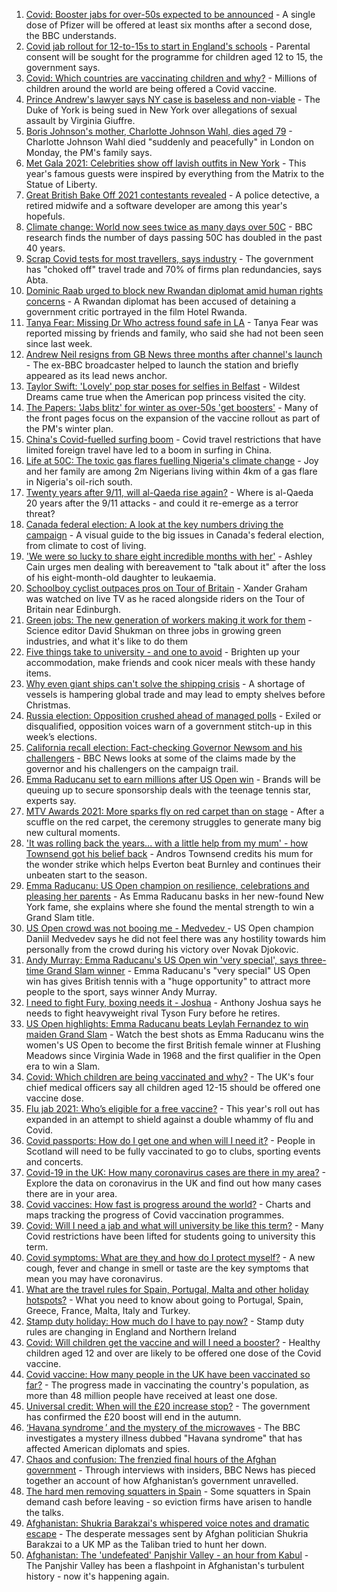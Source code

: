 1. [Covid: Booster jabs for over-50s expected to be announced](https://www.bbc.co.uk/news/uk-politics-58552389?at_medium=RSS&at_campaign=KARANGA) - A single dose of Pfizer will be offered at least six months after a second dose, the BBC understands.
2. [Covid jab rollout for 12-to-15s to start in England's schools](https://www.bbc.co.uk/news/uk-58552769?at_medium=RSS&at_campaign=KARANGA) - Parental consent will be sought for the programme for children aged 12 to 15, the government says.
3. [Covid: Which countries are vaccinating children and why?](https://www.bbc.co.uk/news/health-58516207?at_medium=RSS&at_campaign=KARANGA) - Millions of children around the world are being offered a Covid vaccine.
4. [Prince Andrew's lawyer says NY case is baseless and non-viable](https://www.bbc.co.uk/news/uk-58550197?at_medium=RSS&at_campaign=KARANGA) - The Duke of York is being sued in New York over allegations of sexual assault by Virginia Giuffre.
5. [Boris Johnson's mother, Charlotte Johnson Wahl, dies aged 79](https://www.bbc.co.uk/news/uk-politics-58548437?at_medium=RSS&at_campaign=KARANGA) - Charlotte Johnson Wahl died "suddenly and peacefully" in London on Monday, the PM's family says.
6. [Met Gala 2021: Celebrities show off lavish outfits in New York](https://www.bbc.co.uk/news/world-us-canada-58553594?at_medium=RSS&at_campaign=KARANGA) - This year's famous guests were inspired by everything from the Matrix to the Statue of Liberty.
7. [Great British Bake Off 2021 contestants revealed](https://www.bbc.co.uk/news/entertainment-arts-58544950?at_medium=RSS&at_campaign=KARANGA) - A police detective, a retired midwife and a software developer are among this year's hopefuls.
8. [Climate change: World now sees twice as many days over 50C](https://www.bbc.co.uk/news/science-environment-58494641?at_medium=RSS&at_campaign=KARANGA) - BBC research finds the number of days passing 50C has doubled in the past 40 years.
9. [Scrap Covid tests for most travellers, says industry](https://www.bbc.co.uk/news/business-58549650?at_medium=RSS&at_campaign=KARANGA) - The government has "choked off" travel trade and 70% of firms plan redundancies, says Abta.
10. [Dominic Raab urged to block new Rwandan diplomat amid human rights concerns](https://www.bbc.co.uk/news/uk-politics-58549303?at_medium=RSS&at_campaign=KARANGA) - A Rwandan diplomat has been accused of detaining a government critic portrayed in the film Hotel Rwanda.
11. [Tanya Fear: Missing Dr Who actress found safe in LA](https://www.bbc.co.uk/news/entertainment-arts-58549883?at_medium=RSS&at_campaign=KARANGA) - Tanya Fear was reported missing by friends and family, who said she had not been seen since last week.
12. [Andrew Neil resigns from GB News three months after channel's launch](https://www.bbc.co.uk/news/entertainment-arts-58464664?at_medium=RSS&at_campaign=KARANGA) - The ex-BBC broadcaster helped to launch the station and briefly appeared as its lead news anchor.
13. [Taylor Swift: 'Lovely' pop star poses for selfies in Belfast](https://www.bbc.co.uk/news/uk-northern-ireland-58551992?at_medium=RSS&at_campaign=KARANGA) - Wildest Dreams came true when the American pop princess visited the city.
14. [The Papers: 'Jabs blitz' for winter as over-50s 'get boosters'](https://www.bbc.co.uk/news/blogs-the-papers-58553029?at_medium=RSS&at_campaign=KARANGA) - Many of the front pages focus on the expansion of the vaccine rollout as part of the PM's winter plan.
15. [China's Covid-fuelled surfing boom](https://www.bbc.co.uk/news/world-asia-58552057?at_medium=RSS&at_campaign=KARANGA) - Covid travel restrictions that have limited foreign travel have led to a boom in surfing in China.
16. [Life at 50C: The toxic gas flares fuelling Nigeria's climate change](https://www.bbc.co.uk/news/world-africa-58549010?at_medium=RSS&at_campaign=KARANGA) - Joy and her family are among 2m Nigerians living within 4km of a gas flare in Nigeria's oil-rich south.
17. [Twenty years after 9/11, will al-Qaeda rise again?](https://www.bbc.co.uk/news/world-asia-58551970?at_medium=RSS&at_campaign=KARANGA) - Where is al-Qaeda 20 years after the 9/11 attacks - and could it re-emerge as a terror threat?
18. [Canada federal election: A look at the key numbers driving the campaign](https://www.bbc.co.uk/news/world-us-canada-58426147?at_medium=RSS&at_campaign=KARANGA) - A visual guide to the big issues in Canada's federal election, from climate to cost of living.
19. ['We were so lucky to share eight incredible months with her'](https://www.bbc.co.uk/news/uk-58523545?at_medium=RSS&at_campaign=KARANGA) - Ashley Cain urges men dealing with bereavement to "talk about it" after the loss of his eight-month-old daughter to leukaemia.
20. [Schoolboy cyclist outpaces pros on Tour of Britain](https://www.bbc.co.uk/news/uk-scotland-glasgow-west-58503012?at_medium=RSS&at_campaign=KARANGA) - Xander Graham was watched on live TV as he raced alongside riders on the Tour of Britain near Edinburgh.
21. [Green jobs: The new generation of workers making it work for them](https://www.bbc.co.uk/news/science-environment-58549135?at_medium=RSS&at_campaign=KARANGA) - Science editor David Shukman on three jobs in growing green industries, and what it's like to do them
22. [Five things take to university - and one to avoid](https://www.bbc.co.uk/news/education-58545266?at_medium=RSS&at_campaign=KARANGA) - Brighten up your accommodation, make friends and cook nicer meals with these handy items.
23. [Why even giant ships can't solve the shipping crisis](https://www.bbc.co.uk/news/business-58479148?at_medium=RSS&at_campaign=KARANGA) - A shortage of vessels is hampering global trade and may lead to empty shelves before Christmas.
24. [Russia election: Opposition crushed ahead of managed polls](https://www.bbc.co.uk/news/world-europe-58504603?at_medium=RSS&at_campaign=KARANGA) - Exiled or disqualified, opposition voices warn of a government stitch-up in this week’s elections.
25. [California recall election: Fact-checking Governor Newsom and his challengers](https://www.bbc.co.uk/news/58491575?at_medium=RSS&at_campaign=KARANGA) - BBC News looks at some of the claims made by the governor and his challengers on the campaign trail.
26. [Emma Raducanu set to earn millions after US Open win](https://www.bbc.co.uk/news/business-58508806?at_medium=RSS&at_campaign=KARANGA) - Brands will be queuing up to secure sponsorship deals with the teenage tennis star, experts say.
27. [MTV Awards 2021: More sparks fly on red carpet than on stage](https://www.bbc.co.uk/news/entertainment-arts-58543114?at_medium=RSS&at_campaign=KARANGA) - After a scuffle on the red carpet, the ceremony struggles to generate many big new cultural moments.
28. ['It was rolling back the years... with a little help from my mum' - how Townsend got his belief back](https://www.bbc.co.uk/sport/football/58552957?at_medium=RSS&at_campaign=KARANGA) - Andros Townsend credits his mum for the wonder strike which helps Everton beat Burnley and continues their unbeaten start to the season.
29. [Emma Raducanu: US Open champion on resilience, celebrations and pleasing her parents](https://www.bbc.co.uk/sport/tennis/58545870?at_medium=RSS&at_campaign=KARANGA) - As Emma Raducanu basks in her new-found New York fame, she explains where she found the mental strength to win a Grand Slam title.
30. [US Open crowd was not booing me - Medvedev  ](https://www.bbc.co.uk/sport/tennis/58548667?at_medium=RSS&at_campaign=KARANGA) - US Open champion Daniil Medvedev says he did not feel there was any hostility towards him personally from the crowd during his victory over Novak Djokovic.
31. [Andy Murray: Emma Raducanu's US Open win 'very special', says three-time Grand Slam winner](https://www.bbc.co.uk/sport/tennis/58551910?at_medium=RSS&at_campaign=KARANGA) - Emma Raducanu's "very special" US Open win has gives British tennis with a "huge opportunity" to attract more people to the sport, says winner Andy Murray.
32. [I need to fight Fury, boxing needs it - Joshua](https://www.bbc.co.uk/sport/boxing/58545296?at_medium=RSS&at_campaign=KARANGA) - Anthony Joshua says he needs to fight heavyweight rival Tyson Fury before he retires.
33. [US Open highlights: Emma Raducanu beats Leylah Fernandez to win maiden Grand Slam](https://www.bbc.co.uk/sport/av/tennis/58533722?at_medium=RSS&at_campaign=KARANGA) - Watch the best shots as Emma Raducanu wins the women's US Open to become the first British female winner at Flushing Meadows since Virginia Wade in 1968 and the first qualifier in the Open era to win a Slam.
34. [Covid: Which children are being vaccinated and why?](https://www.bbc.co.uk/news/health-57888429?at_medium=RSS&at_campaign=KARANGA) - The UK's four chief medical officers say all children aged 12-15 should be offered one vaccine dose.
35. [Flu jab 2021: Who’s eligible for a free vaccine?](https://www.bbc.co.uk/news/health-53847025?at_medium=RSS&at_campaign=KARANGA) - This year's roll out has expanded in an attempt to shield against a double whammy of flu and Covid.
36. [Covid passports: How do I get one and when will I need it?](https://www.bbc.co.uk/news/explainers-55718553?at_medium=RSS&at_campaign=KARANGA) - People in Scotland will need to be fully vaccinated to go to clubs, sporting events and concerts.
37. [Covid-19 in the UK: How many coronavirus cases are there in my area?](https://www.bbc.co.uk/news/uk-51768274?at_medium=RSS&at_campaign=KARANGA) - Explore the data on coronavirus in the UK and find out how many cases there are in your area.
38. [Covid vaccines: How fast is progress around the world?](https://www.bbc.co.uk/news/world-56237778?at_medium=RSS&at_campaign=KARANGA) - Charts and maps tracking the progress of Covid vaccination programmes.
39. [Covid: Will I need a jab and what will university be like this term?](https://www.bbc.co.uk/news/explainers-52753913?at_medium=RSS&at_campaign=KARANGA) - Many Covid restrictions have been lifted for students going to university this term.
40. [Covid symptoms: What are they and how do I protect myself?](https://www.bbc.co.uk/news/health-51048366?at_medium=RSS&at_campaign=KARANGA) - A new cough, fever and change in smell or taste are the key symptoms that mean you may have coronavirus.
41. [What are the travel rules for Spain, Portugal, Malta and other holiday hotspots?](https://www.bbc.co.uk/news/explainers-56997931?at_medium=RSS&at_campaign=KARANGA) - What you need to know about going to Portugal, Spain, Greece, France, Malta, Italy and Turkey.
42. [Stamp duty holiday: How much do I have to pay now?](https://www.bbc.co.uk/news/business-53319433?at_medium=RSS&at_campaign=KARANGA) - Stamp duty rules are changing in England and Northern Ireland
43. [Covid: Will children get the vaccine and will I need a booster?](https://www.bbc.co.uk/news/health-55045639?at_medium=RSS&at_campaign=KARANGA) - Healthy children aged 12 and over are likely to be offered one dose of the Covid vaccine.
44. [Covid vaccine: How many people in the UK have been vaccinated so far?](https://www.bbc.co.uk/news/health-55274833?at_medium=RSS&at_campaign=KARANGA) - The progress made in vaccinating the country's population, as more than 48 million people have received at least one dose.
45. [Universal credit: When will the £20 increase stop?](https://www.bbc.co.uk/news/uk-41487126?at_medium=RSS&at_campaign=KARANGA) - The government has confirmed the £20 boost will end in the autumn.
46. [‘Havana syndrome ’ and the mystery of the microwaves](https://www.bbc.co.uk/news/world-58396698?at_medium=RSS&at_campaign=KARANGA) - The BBC investigates a mystery illness dubbed "Havana syndrome" that has affected American diplomats and spies.
47. [Chaos and confusion: The frenzied final hours of the Afghan government](https://www.bbc.co.uk/news/world-asia-58477131?at_medium=RSS&at_campaign=KARANGA) - Through interviews with insiders, BBC News has pieced together an account of how Afghanistan’s government unravelled.
48. [The hard men removing squatters in Spain](https://www.bbc.co.uk/news/stories-58310532?at_medium=RSS&at_campaign=KARANGA) - Some squatters in Spain demand cash before leaving - so eviction firms have arisen to handle the talks.
49. [Afghanistan: Shukria Barakzai's whispered voice notes and dramatic escape](https://www.bbc.co.uk/news/world-asia-58345901?at_medium=RSS&at_campaign=KARANGA) - The desperate messages sent by Afghan politician Shukria Barakzai to a UK MP as the Taliban tried to hunt her down.
50. [Afghanistan: The 'undefeated' Panjshir Valley - an hour from Kabul](https://www.bbc.co.uk/news/world-asia-58329527?at_medium=RSS&at_campaign=KARANGA) - The Panjshir Valley has been a flashpoint in Afghanistan's turbulent history - now it's happening again.
